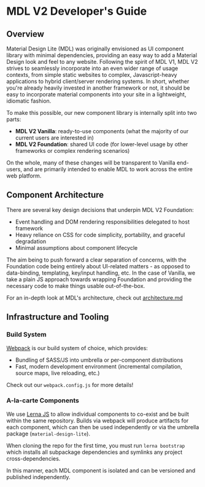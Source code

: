 # MDL V2 Developer's Guide

## Overview

Material Design Lite (MDL) was originally envisioned as UI component library with minimal dependencies, providing an easy way to add a Material Design look and feel to any website. Following the spirit of MDL V1, MDL V2 strives to seamlessly incorporate into an even wider range of usage contexts, from simple static websites to complex, Javascript-heavy applications to hybrid client/server rendering systems. In short, whether you're already heavily invested in another framework or not, it should be easy to incorporate material components into your site in a lightweight, idiomatic fashion.

To make this possible, our new component library is internally split into two parts:

- **MDL V2 Vanilla**: ready-to-use components (what the majority of our current users are interested in)
- **MDL V2 Foundation**: shared UI code (for lower-level usage by other frameworks or complex rendering scenarios)

On the whole, many of these changes will be transparent to Vanilla end-users, and are primarily intended to enable MDL to work across the entire web platform.

## Component Architecture

There are several key design decisions that underpin MDL V2 Foundation:

- Event handling and DOM rendering responsibilities delegated to host framework
- Heavy reliance on CSS for code simplicity, portability, and graceful degradation
- Minimal assumptions about component lifecycle

The aim being to push forward a clear separation of concerns, with the Foundation code being entirely about UI-related matters - as opposed to data-binding, templating, key/input handling, etc. In the case of Vanilla, we take a plain JS approach towards wrapping Foundation and providing the necessary code to make things usable out-of-the-box.

For an in-depth look at MDL's architecture, check out [architecture.md](./architecture.md)

## Infrastructure and Tooling

### Build System

[Webpack](https://webpack.github.io/) is our build system of choice, which provides:

- Bundling of SASS/JS into umbrella or per-component distributions
- Fast, modern development environment (incremental compilation, source maps, live reloading, etc.)

Check out our `webpack.config.js` for more details!

### A-la-carte Components

We use [Lerna JS](https://lernajs.io/) to allow individual components to co-exist and be built within the same repository. Builds via webpack will produce artifacts for each component, which can then be used independently or via the umbrella package (`material-design-lite`).

When cloning the repo for the first time, you must run `lerna bootstrap` which installs all subpackage dependencies and symlinks any project cross-dependencies.

In this manner, each MDL component is isolated and can be versioned and published independently.
